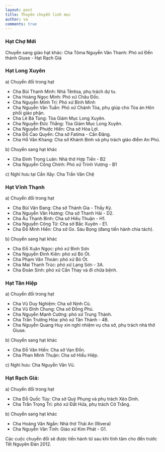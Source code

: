 ```yaml
---
layout: post
title: Thuyên chuyển linh mục
author: va
comments: true
---
```


### Hạt Chợ Mới

Chuyển sang giáo hạt khác: Cha Tôma Nguyễn Văn Thanh: Phó xứ Đền thánh Giuse - Hạt Rạch Giá

### Hạt Long Xuyên

a) Chuyển đổi trong hạt

- Cha Bùi Thanh Minh: Nhà Têrêsa, phụ trách dự tu.
- Cha Hoàng Ngọc Minh: Phó xứ Châu Đốc.
- Cha Nguyễn Minh Trí: Phó xứ Bình Minh
- Cha Nguyễn Văn Tuấn: Phó xứ Chánh Tòa, phụ giúp cho Tòa án Hôn phối giáo phận.
- Cha Lê Bá Tùng: Tòa Giám Mục Long Xuyên.
- Cha Nguyễn Đức Thắng: Tòa Giám Mục Long Xuyên.
- Cha Nguyễn Phước Hiền: Cha sở Hòa Lợi.
- Cha Đỗ Cao Quyền: Cha sở Fatima - Cần Đăng.
- Cha Hồ Văn Khang: Cha sở Khánh Bình và phụ trách giáo điểm An Phú.

b) Chuyển sang hạt khác

- Cha Đinh Trọng Luân: Nhà thờ Hợp Tiến - B2
- Cha Nguyễn Công Chính: Phó xứ Trinh Vương - B1

c) Nghỉ hưu tại Cần Xây: Cha Trần Văn Chệ

### Hạt Vĩnh Thạnh

a) Chuyển đổi trong hạt

- Cha Bùi Văn Đang: Cha sở Thánh Gia - Thầy Ký.
- Cha Nguyễn Văn Hương: Cha sở Thanh Hải - D2.
- Cha Âu Thanh Bình: Cha sở Hiếu Thuận - H1.
- Cha Nguyễn Công Từ: Cha sở Bắc Xuyên - E1.
- Cha Đỗ Minh Hiến: Cha sở Gx. Sáu Bọng (đang tiến hành chia tách).

b) Chuyển sang hạt khác

- Cha Đỗ Xuân Ngọc: phó xứ Bình Sơn
- Cha Nguyễn Đình Kiên: phó xứ Bò Ót.
- Cha Phạm Văn Thoán: phó xứ Bò Ót.
- Cha Mai Thanh Trúc: phó xứ Lạng Sơn - 3A.
- Cha Đoàn Sinh: phó xứ Cần Thay và đi chữa bệnh.

### Hạt Tân Hiệp

a) Chuyển đổi trong hạt

- Cha Vũ Duy Nghiệm: Cha sở Ninh Cù.
- Cha Vũ Đình Chung: Cha sở Đồng Phú.
- Cha Nguyễn Mạnh Cường: phó xứ Trung Thành.
- Cha Trần Trường Hòa: phó xứ Tân Thành - 4B.
- Cha Nguyễn Quang Huy xin nghỉ nhiệm vụ cha sở, phụ trách nhà thờ Giuse.

b) Chuyển sang hạt khác

- Cha Đỗ Văn Hiến: Cha sở Vạn Đồn.
- Cha Phan Minh Thuận: Cha sở Hiếu Hiệp.

c) Nghỉ hưu: Cha Nguyễn Văn Vũ.

### Hạt Rạch Giá:

a) Chuyển đổi trong hạt

- Cha Đỗ Quốc Túy: Cha sở Quý Phụng và phụ trách Xẻo Dinh.
- Cha Trần Trọng Trí: phó xứ Đất Hứa, phụ trách Cờ Trắng.

b) Chuyển sang hạt khác

- Cha Hoàng Văn Ngần: Nhà thờ Thái An (Rivera)
- Cha Nguyễn Văn Tinh: Giáo xứ Kim Phát - G1.

Các cuộc chuyển đổi sẽ được tiến hành từ sau khi tĩnh tâm cho đến trước Tết Nguyên Đán 2012.
